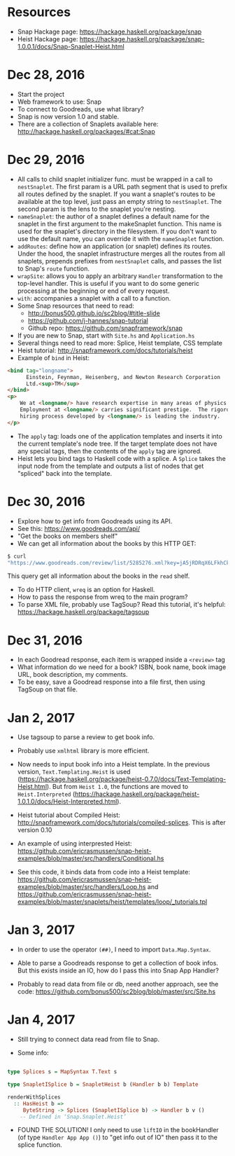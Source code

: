 # Resources

- Snap Hackage page: https://hackage.haskell.org/package/snap
- Heist Hackage page:
  https://hackage.haskell.org/package/snap-1.0.0.1/docs/Snap-Snaplet-Heist.html
  

# Dec 28, 2016

- Start the project 
- Web framework to use: Snap
- To connect to Goodreads, use what library? 
- Snap is now version 1.0 and stable. 
- There are a collection of Snaplets available here:
  http://hackage.haskell.org/packages/#cat:Snap

# Dec 29, 2016 
- All calls to child snaplet initializer func. must be wrapped in a
  call to `nestSnaplet`. The first param is a URL path segment that is
  used to prefix all routes defined by the snaplet. If you want a
  snaplet's routes to be available at the top level, just pass an
  empty string to `nestSnaplet`. The second param is the lens to the
  snaplet you're nesting. 
- `nameSnaplet`: the author of a snaplet defines a default name for
  the snaplet in the first argument to the makeSnaplet function. This
  name is used for the snaplet's directory in the filesystem. If you
  don't want to use the default name, you can override it with the
  `nameSnaplet` function. 
- `addRoutes`: define how an application (or snaplet) defines its
  routes. Under the hood, the snaplet infrastructure merges all the
  routes from all snaplets, prepends prefixes from `nestSnaplet`
  calls, and passes the list to Snap's `route` function. 
- `wrapSite`: allows you to apply an arbitrary `Handler`
  transformation to the top-level handler. This is useful if you want
  to do some generic processing at the beginning or end of every
  request. 
- `with`: accompanies a snaplet with a call to a function. 
- Some Snap resources that need to read:
  + http://bonus500.github.io/sc2blog/#title-slide
  + https://github.com/j-hannes/snap-tutorial
  + Github repo: https://github.com/snapframework/snap
- If you are new to Snap, start with `Site.hs` and `Application.hs`
- Several things need to read more: Splice, Heist template, CSS template
- Heist tutorial: http://snapframework.com/docs/tutorials/heist
- Example of `bind` in Heist: 

```html
<bind tag="longname">
      Einstein, Feynman, Heisenberg, and Newton Research Corporation
      Ltd.<sup>TM</sup>
</bind>
<p>
	We at <longname/> have research expertise in many areas of physics.
    Employment at <longname/> carries significant prestige.  The rigorous
    hiring process developed by <longname/> is leading the industry.
</p>	   
```

- The `apply` tag: loads one of the application templates and inserts
  it into the current template's node tree. If the target template
  does not have any special tags, then the contents of the `apply` tag
  are ignored. 
- Heist lets you bind tags to Haskell code with a splice. A `Splice`
  takes the input node from the template and outputs a list of nodes
  that get "spliced" back into the template. 

# Dec 30, 2016

- Explore how to get info from Goodreads using its API.
- See this: https://www.goodreads.com/api/
- "Get the books on members shelf"
- We can get all information about the books by this HTTP GET: 

```sh
$ curl
"https://www.goodreads.com/review/list/5285276.xml?key=jA5jRDRqX6LFkhCkZCppmQ&v=2?shelf=read"
```

This query get all information about the books in the `read` shelf. 
- To do HTTP client, `wreq` is an option for Haskell. 
- How to pass the response from wreq to the main program? 
- To parse XML file, probably use TagSoup? Read this tutorial, it's
  helpful: https://hackage.haskell.org/package/tagsoup

# Dec 31, 2016

- In each Goodread response, each item is wrapped inside a `<review>`
  tag 
- What information do we need for a book? ISBN, book name, book image
  URL, book description, my comments.
- To be easy, save a Goodread response into a file first, then using
  TagSoup on that file. 

# Jan 2, 2017

- Use tagsoup to parse a review to get book info. 
- Probably use `xmlhtml` library is more efficient. 
- Now needs to input book info into a Heist template. In the previous
  version, `Text.Templating.Heist` is used
  (https://hackage.haskell.org/package/heist-0.7.0/docs/Text-Templating-Heist.html). But
  from `Heist 1.0`, the functions are moved to `Heist.Interpreted` (https://hackage.haskell.org/package/heist-1.0.1.0/docs/Heist-Interpreted.html).
- Heist tutorial about Compiled Heist:
  http://snapframework.com/docs/tutorials/compiled-splices. This is
  after version 0.10 
- An example of using interprested Heist:
  https://github.com/ericrasmussen/snap-heist-examples/blob/master/src/handlers/Conditional.hs
  
- See this code, it binds data from code into a Heist template: 
https://github.com/ericrasmussen/snap-heist-examples/blob/master/src/handlers/Loop.hs
and
https://github.com/ericrasmussen/snap-heist-examples/blob/master/snaplets/heist/templates/loop/_tutorials.tpl

# Jan 3, 2017 

- In order to use the operator `(##)`, I need to import
  `Data.Map.Syntax`. 

- Able to parse a Goodreads response to get a collection of book
  infos. But this exists inside an IO, how do I pass this into Snap
  App Handler? 
  
- Probably to read data from file or db, need another approach, see
  the code:
  https://github.com/bonus500/sc2blog/blob/master/src/Site.hs

# Jan 4, 2017 

- Still trying to connect data read from file to Snap. 

- Some info:

```haskell 

type Splices s = MapSyntax T.Text s

type SnapletISplice b = SnapletHeist b (Handler b b) Template

renderWithSplices
  :: HasHeist b =>
     ByteString -> Splices (SnapletISplice b) -> Handler b v ()
  	-- Defined in ‘Snap.Snaplet.Heist’

```

- FOUND THE SOLUTION! I only need to use `liftIO` in the bookHandler
  (of type `Handler App App ()`) to "get info out of IO" then pass it
  to the splice function. 
  
  
